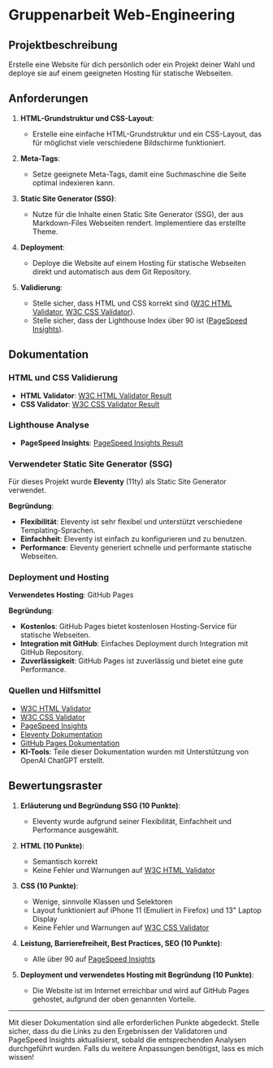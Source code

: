 # Gruppenarbeit Web-Engineering

## Projektbeschreibung

Erstelle eine Website für dich persönlich oder ein Projekt deiner Wahl und deploye sie auf einem geeigneten Hosting für statische Webseiten.

## Anforderungen

1. **HTML-Grundstruktur und CSS-Layout**:
    - Erstelle eine einfache HTML-Grundstruktur und ein CSS-Layout, das für möglichst viele verschiedene Bildschirme funktioniert.

2. **Meta-Tags**:
    - Setze geeignete Meta-Tags, damit eine Suchmaschine die Seite optimal indexieren kann.

3. **Static Site Generator (SSG)**:
    - Nutze für die Inhalte einen Static Site Generator (SSG), der aus Markdown-Files Webseiten rendert. Implementiere das erstellte Theme.

4. **Deployment**:
    - Deploye die Website auf einem Hosting für statische Webseiten direkt und automatisch aus dem Git Repository.

5. **Validierung**:
    - Stelle sicher, dass HTML und CSS korrekt sind ([W3C HTML Validator](https://validator.w3.org), [W3C CSS Validator](https://jigsaw.w3.org/css-validator/)).
    - Stelle sicher, dass der Lighthouse Index über 90 ist ([PageSpeed Insights](https://pagespeed.web.dev/)).

## Dokumentation

### HTML und CSS Validierung

- **HTML Validator**: [W3C HTML Validator Result](https://validator.w3.org/nu/?doc=https%3A%2F%2Fdfahrni.github.io%2FSSG-11thy%2F)
- **CSS Validator**: [W3C CSS Validator Result](https://jigsaw.w3.org/css-validator/validator?uri=https%3A%2F%2Fdfahrni.github.io%2FSSG-11thy%2F&profile=css3svg&usermedium=all&warning=1&vextwarning=&lang=de)

### Lighthouse Analyse

- **PageSpeed Insights**: [PageSpeed Insights Result](https://pagespeed.web.dev/analysis/https-dfahrni-github-io-SSG-11thy/1lwpr6i6ue?form_factor=mobile)

### Verwendeter Static Site Generator (SSG)

Für dieses Projekt wurde **Eleventy** (11ty) als Static Site Generator verwendet.

**Begründung**:
- **Flexibilität**: Eleventy ist sehr flexibel und unterstützt verschiedene Templating-Sprachen.
- **Einfachheit**: Eleventy ist einfach zu konfigurieren und zu benutzen.
- **Performance**: Eleventy generiert schnelle und performante statische Webseiten.

### Deployment und Hosting

**Verwendetes Hosting**: GitHub Pages

**Begründung**:
- **Kostenlos**: GitHub Pages bietet kostenlosen Hosting-Service für statische Webseiten.
- **Integration mit GitHub**: Einfaches Deployment durch Integration mit GitHub Repository.
- **Zuverlässigkeit**: GitHub Pages ist zuverlässig und bietet eine gute Performance.

### Quellen und Hilfsmittel

- [W3C HTML Validator](https://validator.w3.org)
- [W3C CSS Validator](https://jigsaw.w3.org/css-validator/)
- [PageSpeed Insights](https://pagespeed.web.dev/)
- [Eleventy Dokumentation](https://www.11ty.dev/docs/)
- [GitHub Pages Dokumentation](https://docs.github.com/en/pages)
- **KI-Tools**: Teile dieser Dokumentation wurden mit Unterstützung von OpenAI ChatGPT erstellt.

## Bewertungsraster

1. **Erläuterung und Begründung SSG (10 Punkte)**:
    - Eleventy wurde aufgrund seiner Flexibilität, Einfachheit und Performance ausgewählt.

2. **HTML (10 Punkte)**:
    - Semantisch korrekt
    - Keine Fehler und Warnungen auf [W3C HTML Validator](https://validator.w3.org/nu/?doc=https%3A%2F%2Fdfahrni.github.io%2FSSG-11thy%2F)

3. **CSS (10 Punkte)**:
    - Wenige, sinnvolle Klassen und Selektoren
    - Layout funktioniert auf iPhone 11 (Emuliert in Firefox) und 13" Laptop Display
    - Keine Fehler und Warnungen auf [W3C CSS Validator](https://jigsaw.w3.org/css-validator/validator?uri=https%3A%2F%2Fdfahrni.github.io%2FSSG-11thy%2F&profile=css3svg&usermedium=all&warning=1&vextwarning=&lang=de)

4. **Leistung, Barrierefreiheit, Best Practices, SEO (10 Punkte)**:
    - Alle über 90 auf [PageSpeed Insights](https://pagespeed.web.dev/analysis/https-dfahrni-github-io-SSG-11thy/1lwpr6i6ue?form_factor=mobile)

5. **Deployment und verwendetes Hosting mit Begründung (10 Punkte)**:
    - Die Website ist im Internet erreichbar und wird auf GitHub Pages gehostet, aufgrund der oben genannten Vorteile.

---

Mit dieser Dokumentation sind alle erforderlichen Punkte abgedeckt. Stelle sicher, dass du die Links zu den Ergebnissen der Validatoren und PageSpeed Insights aktualisierst, sobald die entsprechenden Analysen durchgeführt wurden. Falls du weitere Anpassungen benötigst, lass es mich wissen!
